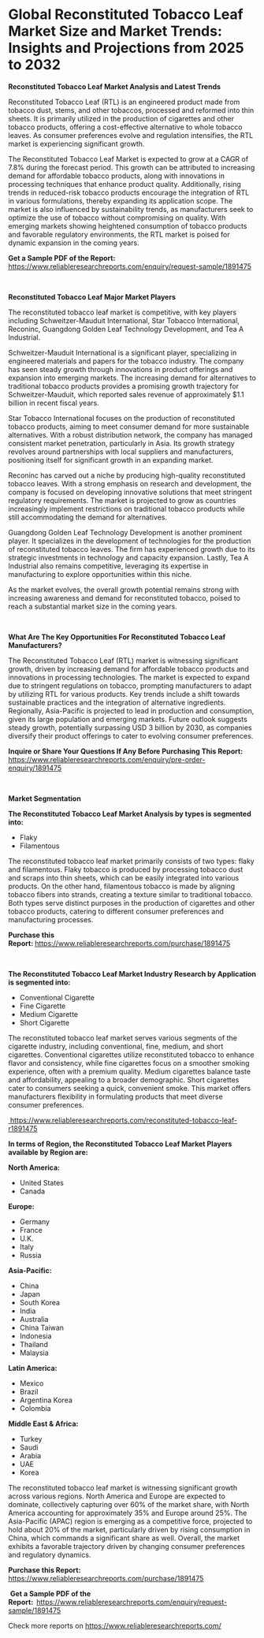 <p><h1>Global Reconstituted Tobacco Leaf Market Size and Market Trends: Insights and Projections from 2025 to 2032</h1></p><p><strong>Reconstituted Tobacco Leaf Market Analysis and Latest Trends</strong></p>
<p><p>Reconstituted Tobacco Leaf (RTL) is an engineered product made from tobacco dust, stems, and other tobaccos, processed and reformed into thin sheets. It is primarily utilized in the production of cigarettes and other tobacco products, offering a cost-effective alternative to whole tobacco leaves. As consumer preferences evolve and regulation intensifies, the RTL market is experiencing significant growth. </p><p>The Reconstituted Tobacco Leaf Market is expected to grow at a CAGR of 7.8% during the forecast period. This growth can be attributed to increasing demand for affordable tobacco products, along with innovations in processing techniques that enhance product quality. Additionally, rising trends in reduced-risk tobacco products encourage the integration of RTL in various formulations, thereby expanding its application scope. The market is also influenced by sustainability trends, as manufacturers seek to optimize the use of tobacco without compromising on quality. With emerging markets showing heightened consumption of tobacco products and favorable regulatory environments, the RTL market is poised for dynamic expansion in the coming years.</p></p>
<p><strong>Get a Sample PDF of the Report:&nbsp;</strong> <a href="https://www.reliableresearchreports.com/enquiry/request-sample/1891475?utm_campaign=3325&utm_medium=2&utm_source=Github&utm_content=ia&utm_term=28032025&utm_id=reconstituted-tobacco-leaf">https://www.reliableresearchreports.com/enquiry/request-sample/1891475</a></p>
<p>&nbsp;</p>
<p><strong>Reconstituted Tobacco Leaf Major Market Players</strong></p>
<p><p>The reconstituted tobacco leaf market is competitive, with key players including Schweitzer-Mauduit International, Star Tobacco International, Reconinc, Guangdong Golden Leaf Technology Development, and Tea A Industrial. </p><p>Schweitzer-Mauduit International is a significant player, specializing in engineered materials and papers for the tobacco industry. The company has seen steady growth through innovations in product offerings and expansion into emerging markets. The increasing demand for alternatives to traditional tobacco products provides a promising growth trajectory for Schweitzer-Mauduit, which reported sales revenue of approximately $1.1 billion in recent fiscal years.</p><p>Star Tobacco International focuses on the production of reconstituted tobacco products, aiming to meet consumer demand for more sustainable alternatives. With a robust distribution network, the company has managed consistent market penetration, particularly in Asia. Its growth strategy revolves around partnerships with local suppliers and manufacturers, positioning itself for significant growth in an expanding market.</p><p>Reconinc has carved out a niche by producing high-quality reconstituted tobacco leaves. With a strong emphasis on research and development, the company is focused on developing innovative solutions that meet stringent regulatory requirements. The market is projected to grow as countries increasingly implement restrictions on traditional tobacco products while still accommodating the demand for alternatives.</p><p>Guangdong Golden Leaf Technology Development is another prominent player. It specializes in the development of technologies for the production of reconstituted tobacco leaves. The firm has experienced growth due to its strategic investments in technology and capacity expansion. Lastly, Tea A Industrial also remains competitive, leveraging its expertise in manufacturing to explore opportunities within this niche.</p><p>As the market evolves, the overall growth potential remains strong with increasing awareness and demand for reconstituted tobacco, poised to reach a substantial market size in the coming years.</p></p>
<p>&nbsp;</p>
<p><strong>What Are The Key Opportunities For Reconstituted Tobacco Leaf Manufacturers?</strong></p>
<p><p>The Reconstituted Tobacco Leaf (RTL) market is witnessing significant growth, driven by increasing demand for affordable tobacco products and innovations in processing technologies. The market is expected to expand due to stringent regulations on tobacco, prompting manufacturers to adapt by utilizing RTL for various products. Key trends include a shift towards sustainable practices and the integration of alternative ingredients. Regionally, Asia-Pacific is projected to lead in production and consumption, given its large population and emerging markets. Future outlook suggests steady growth, potentially surpassing USD 3 billion by 2030, as companies diversify their product offerings to cater to evolving consumer preferences.</p></p>
<p><strong>Inquire or Share Your Questions If Any Before Purchasing This Report:</strong> <a href="https://www.reliableresearchreports.com/enquiry/pre-order-enquiry/1891475?utm_campaign=3325&utm_medium=2&utm_source=Github&utm_content=ia&utm_term=28032025&utm_id=reconstituted-tobacco-leaf">https://www.reliableresearchreports.com/enquiry/pre-order-enquiry/1891475</a></p>
<p>&nbsp;</p>
<p><strong>Market Segmentation</strong></p>
<p><strong>The Reconstituted Tobacco Leaf Market Analysis by types is segmented into:</strong></p>
<p><ul><li>Flaky</li><li>Filamentous</li></ul></p>
<p><p>The reconstituted tobacco leaf market primarily consists of two types: flaky and filamentous. Flaky tobacco is produced by processing tobacco dust and scraps into thin sheets, which can be easily integrated into various products. On the other hand, filamentous tobacco is made by aligning tobacco fibers into strands, creating a texture similar to traditional tobacco. Both types serve distinct purposes in the production of cigarettes and other tobacco products, catering to different consumer preferences and manufacturing processes.</p></p>
<p><strong>Purchase this Report:&nbsp;</strong><a href="https://www.reliableresearchreports.com/purchase/1891475?utm_campaign=3325&utm_medium=2&utm_source=Github&utm_content=ia&utm_term=28032025&utm_id=reconstituted-tobacco-leaf">https://www.reliableresearchreports.com/purchase/1891475</a></p>
<p>&nbsp;</p>
<p><strong>The Reconstituted Tobacco Leaf Market Industry Research by Application is segmented into:</strong></p>
<p><ul><li>Conventional Cigarette</li><li>Fine Cigarette</li><li>Medium Cigarette</li><li>Short Cigarette</li></ul></p>
<p><p>The reconstituted tobacco leaf market serves various segments of the cigarette industry, including conventional, fine, medium, and short cigarettes. Conventional cigarettes utilize reconstituted tobacco to enhance flavor and consistency, while fine cigarettes focus on a smoother smoking experience, often with a premium quality. Medium cigarettes balance taste and affordability, appealing to a broader demographic. Short cigarettes cater to consumers seeking a quick, convenient smoke. This market offers manufacturers flexibility in formulating products that meet diverse consumer preferences.</p></p>
<p><a href="https://www.reliableresearchreports.com/reconstituted-tobacco-leaf-r1891475?utm_campaign=3325&utm_medium=2&utm_source=Github&utm_content=ia&utm_term=28032025&utm_id=reconstituted-tobacco-leaf">&nbsp;https://www.reliableresearchreports.com/reconstituted-tobacco-leaf-r1891475</a></p>
<p><strong>In terms of Region, the Reconstituted Tobacco Leaf Market Players available by Region are:</strong></p>
<p>
    <p> <strong> North America: </strong>
        <ul>
            <li>United States</li>
            <li>Canada</li>
        </ul>
        </p> 
    <p> <strong> Europe: </strong>
        <ul>
            <li>Germany</li>
            <li>France</li>
            <li>U.K.</li>
            <li>Italy</li>
            <li>Russia</li>
        </ul>
        </p> 
    <p> <strong> Asia-Pacific: </strong>
        <ul>
            <li>China</li>
            <li>Japan</li>
            <li>South Korea</li>
            <li>India</li>
            <li>Australia</li>
            <li>China Taiwan</li>
            <li>Indonesia</li>
            <li>Thailand</li>
            <li>Malaysia</li>
        </ul>
        </p> 
    <p> <strong> Latin America: </strong>
        <ul>
            <li>Mexico</li>
            <li>Brazil</li>
            <li>Argentina Korea</li>
            <li>Colombia</li>
        </ul>
        </p> 
    <p> <strong> Middle East & Africa: </strong>
        <ul>
            <li>Turkey</li>
            <li>Saudi</li>
            <li>Arabia</li>
            <li>UAE</li>
            <li>Korea</li>
        </ul>
    </p>
    </p>
<p><p>The reconstituted tobacco leaf market is witnessing significant growth across various regions. North America and Europe are expected to dominate, collectively capturing over 60% of the market share, with North America accounting for approximately 35% and Europe around 25%. The Asia-Pacific (APAC) region is emerging as a competitive force, projected to hold about 20% of the market, particularly driven by rising consumption in China, which commands a significant share as well. Overall, the market exhibits a favorable trajectory driven by changing consumer preferences and regulatory dynamics.</p></p>
<p><strong>Purchase this Report: </strong><a href="https://www.reliableresearchreports.com/purchase/1891475?utm_campaign=3325&utm_medium=2&utm_source=Github&utm_content=ia&utm_term=28032025&utm_id=reconstituted-tobacco-leaf">https://www.reliableresearchreports.com/purchase/1891475</a></p>
<p>&nbsp;<strong>Get a Sample PDF of the Report:&nbsp;&nbsp;</strong><a href="https://www.reliableresearchreports.com/enquiry/request-sample/1891475?utm_campaign=3325&utm_medium=2&utm_source=Github&utm_content=ia&utm_term=28032025&utm_id=reconstituted-tobacco-leaf">https://www.reliableresearchreports.com/enquiry/request-sample/1891475</a></p>
<p><strong></strong></p>
<p>Check more reports on <a href="https://www.reliableresearchreports.com/?utm_campaign=3325&utm_medium=2&utm_source=Github&utm_content=ia&utm_term=28032025&utm_id=reconstituted-tobacco-leaf">https://www.reliableresearchreports.com/</a></p>